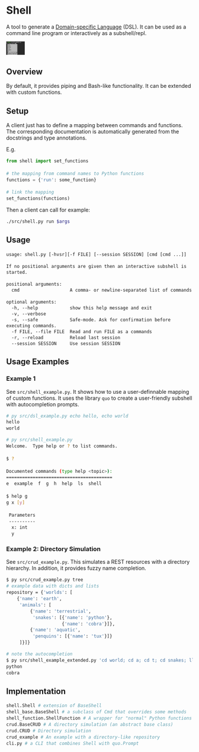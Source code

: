# Shell

A tool to generate a [Domain-specific Language](https://en.wikipedia.org/wiki/Domain-specific_language) (DSL).  It can be used as a command line program or interactively as a subshell/repl.

<img src="img/shell_dropdown.png" style="max-width: 10%" alt="Example of a shell with a dropdown completion menu">

## Overview

By default, it provides piping and Bash-like functionality. It can be extended with custom functions.

## Setup

A client just has to define a mapping between commands and functions. The corresponding documentation is automatically generated from the docstrings and type annotations.

E.g.

```py
from shell import set_functions

# the mapping from command names to Python functions
functions = {'run': some_function}

# link the mapping
set_functions(functions)
```

Then a client can call for example:

```sh
./src/shell.py run $args 
```

## Usage

```
usage: shell.py [-hvsr][-f FILE] [--session SESSION] [cmd [cmd ...]]

If no positional arguments are given then an interactive subshell is started.

positional arguments:
  cmd                   A comma- or newline-separated list of commands

optional arguments:
  -h, --help            show this help message and exit
  -v, --verbose
  -s, --safe            Safe-mode. Ask for confirmation before executing commands.
  -f FILE, --file FILE  Read and run FILE as a commands
  -r, --reload          Reload last session
  --session SESSION     Use session SESSION
```

## Usage Examples

### Example 1

See `src/shell_example.py`. It shows how to use a user-definnable mapping of custom functions.
It uses the library `quo` to create a user-friendly subshell with autocompletion prompts.

```sh
# py src/dsl_example.py echo hello, echo world
hello
world
```

```sh
# py src/shell_example.py
Welcome.  Type help or ? to list commands.

$ ?

Documented commands (type help <topic>):
========================================
e  example  f  g  h  help  ls  shell

$ help g
g x [y]

 Parameters
 ----------
  x: int
  y
```

### Example 2: Directory Simulation

See `src/crud_example.py`. This simulates a REST resources with a directory hierarchy.
In addition, it provides fuzzy name completion.

```sh
$ py src/crud_example.py tree
# example data with dicts and lists
repository = {'worlds': [
    {'name': 'earth',
     'animals': [
         {'name': 'terrestrial',
          'snakes': [{'name': 'python'},
                     {'name': 'cobra'}]},
         {'name': 'aquatic',
          'penquins': [{'name': 'tux'}]}
     ]}]}
```

```sh
# note the autocompletion
$ py src/shell_example_extended.py 'cd world; cd a; cd t; cd snakes; ll'
python
cobra
```

## Implementation

```sh
shell.Shell # extension of BaseShell
shell_base.BaseShell # a subclass of Cmd that overrides some methods
shell_function.ShellFunction # A wrapper for "normal" Python functions that includes error handling.
crud.BaseCRUD # A directory simulation (an abstract base class)
crud.CRUD # Directory simulation
crud_example # An example with a directory-like repository
cli.py # a CLI that combines Shell with quo.Prompt
```
